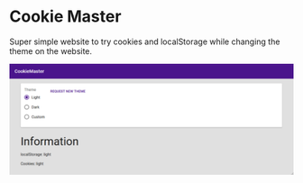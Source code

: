 # Cookie Master

Super simple website to try cookies and localStorage while changing the theme on the website.

![website](https://raw.githubusercontent.com/JavierOchoa/cookies-practice/main/cookiemaster.png)
